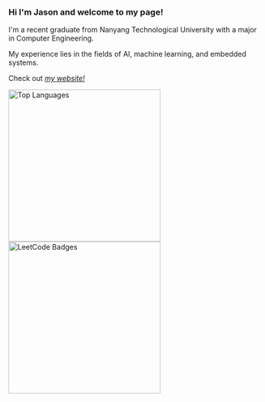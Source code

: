 ### Hi I'm Jason and welcome to my page!

I'm a recent graduate from Nanyang Technological University with a major in Computer Engineering.

My experience lies in the fields of AI, machine learning, and embedded systems.

Check out *<a href="https://jason-701.github.io/" target="_blank">my website!</a>*

<div>
  <img src="https://github-readme-stats.vercel.app/api/top-langs/?username=jason-701&exclude_repo=SC2104-Sensors-Interfacing-Digital-Control-,FYP" alt="Top Languages" height="300"/>
  <img src="https://leetcode-badge-showcase.vercel.app/api?username=jason-701&theme=dark" alt="LeetCode Badges" height="300"/>
</div>


<!--
**jason-701/jason-701** is a ✨ _special_ ✨ repository because its `README.md` (this file) appears on your GitHub profile.

Here are some ideas to get you started:

- 🔭 I’m currently working on ...
- 🌱 I’m currently learning ...
- 👯 I’m looking to collaborate on ...
- 🤔 I’m looking for help with ...
- 💬 Ask me about ...
- 📫 How to reach me: ...
- 😄 Pronouns: ...
- ⚡ Fun fact: ...
-->
